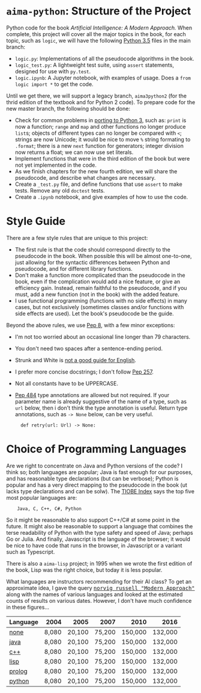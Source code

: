 # `aima-python`: Structure of the Project

Python code for the book *Artificial Intelligence: A Modern Approach.*
When complete, this project will cover all the major topics in the book, for each topic, such as `logic`, we will have the following [Python 3.5](https://www.python.org/downloads/release/python-350/) files in the main branch:

- `logic.py`: Implementations of all the pseudocode algorithms in the book.
- `logic_test.py`: A lightweight test suite, using `assert` statements, designed for use with `py.test`.
- `logic.ipynb`: A Jupyter notebook, with examples of usage. Does a `from logic import *` to get the code.

Until we get there, we will support a legacy branch, `aima3python2` (for the thrid edition of the textbook and for Python 2 code). To prepare code for the new master branch, the following should be done:

- Check for common problems in [porting to Python 3](http://python3porting.com/problems.html), such as: `print` is now a function; `range` and `map` and other functions no longer produce `list`s; objects of different types can no longer be compared with `<`; strings are now Unicode; it would be nice to move `%` string formating to `.format`; there is a new `next` function for generators; integer division now returns a float; we can now use set literals.
- Implement functions that were in the third edition of the book but were not yet implemented in the code.
- As we finish chapters for the new fourth edition, we will share the pseudocode, and describe what changes are necessary.
- Create a `_test.py` file, and define functions that use `assert` to make tests. Remove any old `doctest` tests.
- Create a `.ipynb` notebook, and give examples of how to use the code.

# Style Guide

There are a few style rules that are unique to this project:

- The first rule is that the code should correspond directly to the pseudocode in the book. When possible this will be almost one-to-one, just allowing for the syntactic differences between Python and pseudocode, and for different library functions.
- Don't make a function more complicated than the pseudocode in the book, even if the complication would add a nice feature, or give an efficiency gain. Instead, remain faithful to the pseudocode, and if you must, add a new function (not in the book) with the added feature.
- I use functional programming (functions with no side effects) in many cases, but not exclusively (sometimes classes and/or functions with side effects are used). Let the book's pseudocode be the guide.

Beyond the above rules, we use [Pep 8](https://www.python.org/dev/peps/pep-0008), with a few minor exceptions:

- I'm not too worried about an occasional line longer than 79 characters.
- You don't need two spaces after a sentence-ending period.
- Strunk and White is [not a good guide for English](http://chronicle.com/article/50-Years-of-Stupid-Grammar/25497).
- I prefer more concise docstrings; I don't follow [Pep 257](https://www.python.org/dev/peps/pep-0257/).
- Not all constants have to be UPPERCASE.
- [Pep 484](https://www.python.org/dev/peps/pep-0484/) type annotations are allowed but not required. If your
  parameter name is already suggestive of the name of a type, such as `url` below, then i don't think the type annotation is useful.
  Return type annotations, such as `-> None` below, can be very useful.

        def retry(url: Url) -> None:

# Choice of Programming Languages

Are we right to concentrate on Java and Python versions of the code? I think so; both languages are popular; Java is
fast enough for our purposes, and has reasonable type declarations (but can be verbose); Python is popular and has a very direct mapping to the pseudocode in the book (ut lacks type declarations and can be solw). The [TIOBE Index](http://www.tiobe.com/tiobe_index) says the top five most popular languages are:

        Java, C, C++, C#, Python

So it might be reasonable to also support C++/C# at some point in the future. It might also be reasonable to support a language that combines the terse readability of Python with the type safety and speed of Java; perhaps Go or Julia. And finally, Javascript is the language of the browser; it would be nice to have code that runs in the browser, in Javascript or a variant such as Typescript.

There is also a `aima-lisp` project; in 1995 when we wrote the first edition of the book, Lisp was the right choice, but today it is less popular.

What languages are instructors recommending for their AI class? To get an approximate idea, I gave the query <tt>[norvig russell "Modern Approach"](https://www.google.com/webhp#q=russell%20norvig%20%22modern%20approach%22%20java)</tt> along with the names of various languages and looked at the estimated counts of results on
various dates. However, I don't have much confidence in these figures...


|Language  |2004  |2005  |2007  |2010  |2016  |
|--------  |----: |----: |----: |----: |----: |
|[none](http://www.google.com/search?q=norvig+russell+%22Modern+Approach%22)|8,080|20,100|75,200|150,000|132,000|
|[java](http://www.google.com/search?q=java+norvig+russell+%22Modern+Approach%22)|8,080|20,100|75,200|150,000|132,000|
|[c++](http://www.google.com/search?q=c%2B%2B+norvig+russell+%22Modern+Approach%22)|8,080|20,100|75,200|150,000|132,000|
|[lisp](http://www.google.com/search?q=lisp+norvig+russell+%22Modern+Approach%22)|8,080|20,100|75,200|150,000|132,000|
|[prolog](http://www.google.com/search?q=prolog+norvig+russell+%22Modern+Approach%22)|8,080|20,100|75,200|150,000|132,000|
|[python](http://www.google.com/search?q=python+norvig+russell+%22Modern+Approach%22)|8,080|20,100|75,200|150,000|132,000|

